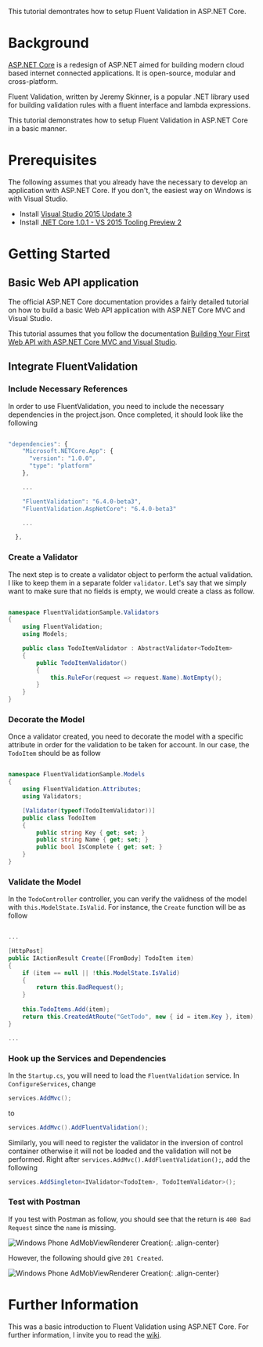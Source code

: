This tutorial demontrates how to setup Fluent Validation in ASP.NET Core.

# Background

[ASP.NET Core](https://docs.asp.net/en/latest/) is a redesign of ASP.NET aimed for building modern cloud based internet connected applications. It is open-source, modular and cross-platform. 

Fluent Validation, written by Jeremy Skinner, is a popular .NET library used for building validation rules with a fluent interface and lambda expressions. 

This tutorial demonstrates how to setup Fluent Validation in ASP.NET Core in a basic manner. 

# Prerequisites

The following assumes that you already have the necessary to develop an application with ASP.NET Core. If you don't, the easiest way on Windows is with Visual Studio.

- Install [Visual Studio 2015 Update 3](https://go.microsoft.com/fwlink/?LinkId=691129)
- Install [.NET Core 1.0.1 - VS 2015 Tooling Preview 2](https://go.microsoft.com/fwlink/?LinkID=827546)

# Getting Started

## Basic Web API application

The official ASP.NET Core documentation provides a fairly detailed tutorial on how to build a basic Web API application with ASP.NET Core MVC and Visual Studio.

This tutorial assumes that you follow the documentation [Building Your First Web API with ASP.NET Core MVC and Visual Studio](https://docs.asp.net/en/latest/tutorials/first-web-api.html).

## Integrate FluentValidation

### Include Necessary References

In order to use FluentValidation, you need to include the necessary dependencies in the project.json. Once completed, it should look like the following

``` javascript

"dependencies": {
    "Microsoft.NETCore.App": {
      "version": "1.0.0",
      "type": "platform"
    },

    ...

    "FluentValidation": "6.4.0-beta3",
    "FluentValidation.AspNetCore": "6.4.0-beta3"

    ...

  },

```

### Create a Validator

The next step is to create a validator object to perform the actual validation. I like to keep them in a separate folder `validator`. Let's say that we simply want to make sure that no fields is empty, we would create a class as follow.

``` c#

namespace FluentValidationSample.Validators
{
    using FluentValidation;
    using Models;

    public class TodoItemValidator : AbstractValidator<TodoItem>
    {
        public TodoItemValidator()
        {
            this.RuleFor(request => request.Name).NotEmpty();
        }
    }
}

```

### Decorate the Model

Once a validator created, you need to decorate the model with a specific attribute in order for the validation to be taken for account. In our case, the `TodoItem` should be as follow

``` c#

namespace FluentValidationSample.Models
{
    using FluentValidation.Attributes;
    using Validators;

    [Validator(typeof(TodoItemValidator))]
    public class TodoItem
    {
        public string Key { get; set; }
        public string Name { get; set; }
        public bool IsComplete { get; set; }
    }
}


```

### Validate the Model

In the `TodoController` controller, you can verify the validness of the model with `this.ModelState.IsValid`. For instance, the `Create` function will be as follow

``` c#

...

[HttpPost]
public IActionResult Create([FromBody] TodoItem item)
{
    if (item == null || !this.ModelState.IsValid)
    {
        return this.BadRequest();
    }
    
    this.TodoItems.Add(item);
    return this.CreatedAtRoute("GetTodo", new { id = item.Key }, item);
}

...

``` 

### Hook up the Services and Dependencies

In the `Startup.cs`, you will need to load the `FluentValidation` service. In `ConfigureServices`, change

``` c#
services.AddMvc();
```

to 

``` c#
services.AddMvc().AddFluentValidation();
```

Similarly, you will need to register the validator in the inversion of control container otherwise it will not be loaded and the validation will not be performed. Right after `services.AddMvc().AddFluentValidation();`, add the following

``` c#
services.AddSingleton<IValidator<TodoItem>, TodoItemValidator>();
```

### Test with Postman

If you test with Postman as follow, you should see that the return is `400 Bad Request` since the `name` is missing.

![Windows Phone AdMobViewRenderer Creation]({{site.url}}/resources/2016-08-01-Fluent-Validation-In-ASP.NET-CORE/images/Postman-Bad-Request.png "Windows Phone AdMobViewRenderer Creation"){: .align-center}

However, the following should give `201 Created`.

![Windows Phone AdMobViewRenderer Creation]({{site.url}}/resources/2016-08-01-Fluent-Validation-In-ASP.NET-CORE/images/Postman-Created.png "Windows Phone AdMobViewRenderer Creation"){: .align-center}

# Further Information

This was a basic introduction to Fluent Validation using ASP.NET Core. For further information, I invite you to read the [wiki](https://github.com/JeremySkinner/FluentValidation/wiki).
